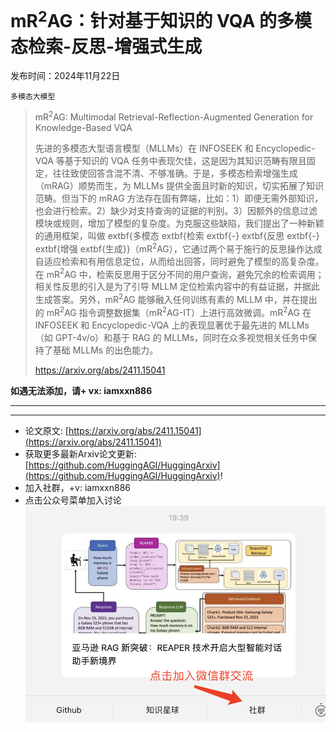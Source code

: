 # mR$^2$AG：针对基于知识的 VQA 的多模态检索-反思-增强式生成
发布时间：2024年11月22日

`多模态大模型`
> mR$^2$AG: Multimodal Retrieval-Reflection-Augmented Generation for Knowledge-Based VQA
>
> 先进的多模态大型语言模型（MLLMs）在 INFOSEEK 和 Encyclopedic-VQA 等基于知识的 VQA 任务中表现欠佳，这是因为其知识范畴有限且固定，往往致使回答含混不清、不够准确。于是，多模态检索增强生成（mRAG）顺势而生，为 MLLMs 提供全面且时新的知识，切实拓展了知识范畴。但当下的 mRAG 方法存在固有弊端，比如：1）即便无需外部知识，也会进行检索。2）缺少对支持查询的证据的判别。3）因额外的信息过滤模块或规则，增加了模型的复杂度。为克服这些缺陷，我们提出了一种新颖的通用框架，叫做	extbf{多模态	extbf{检索	extbf{-}	extbf{反思	extbf{-}	extbf{增强	extbf{生成}}（mR$^2$AG），它通过两个易于施行的反思操作达成自适应检索和有用信息定位，从而给出回答，同时避免了模型的高复杂度。在 mR$^2$AG 中，检索反思用于区分不同的用户查询，避免冗余的检索调用；相关性反思的引入是为了引导 MLLM 定位检索内容中的有益证据，并据此生成答案。另外，mR$^2$AG 能够融入任何训练有素的 MLLM 中，并在提出的 mR$^2$AG 指令调整数据集（mR$^2$AG-IT）上进行高效微调。mR$^2$AG 在 INFOSEEK 和 Encyclopedic-VQA 上的表现显著优于最先进的 MLLMs（如 GPT-4v/o）和基于 RAG 的 MLLMs，同时在众多视觉相关任务中保持了基础 MLLMs 的出色能力。
>
> https://arxiv.org/abs/2411.15041

**如遇无法添加，请+ vx: iamxxn886**
<hr />


<hr />

- 论文原文: [https://arxiv.org/abs/2411.15041](https://arxiv.org/abs/2411.15041)
- 获取更多最新Arxiv论文更新: [https://github.com/HuggingAGI/HuggingArxiv](https://github.com/HuggingAGI/HuggingArxiv)!
- 加入社群，+v: iamxxn886
- 点击公众号菜单加入讨论
![](https://raw.githubusercontent.com/HuggingAGI/wx_assets/main/2024/07/31/1722434818326-94339e92-22f1-4472-9d27-fed232f70b5d.jpeg)